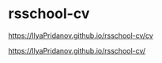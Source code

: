 # rsschool-cv

https://IlyaPridanov.github.io/rsschool-cv/cv

https://IlyaPridanov.github.io/rsschool-cv/